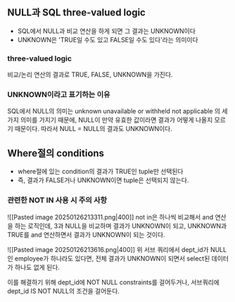 ## NULL과 SQL three-valued logic
- SQL에서 NULL과 비교 연산을 하게 되면 그 결과는 UNKNOWN이다
- UNKNOWN은 'TRUE일 수도 있고 FALSE일 수도 있다'라는 의미이다
### three-valued logic
비교/논리 연산의 결과로 TRUE, FALSE, UNKNOWN을 가진다.
### UNKNOWN이라고 표기하는 이유
SQL에서 NULL의 의미는 
unknown
unavailable or withheld
not applicable
의 세 가지 의미를 가지기 때문에, NULL이 만약 유효한 값이라면 결과가 어떻게 나올지 모르기 때문이다.
따라서 NULL = NULL의 결과도 UNKNOWN이다.

## Where절의 conditions
- where절에 있는 condition의 결과가 TRUE인 tuple만 선택된다
- 즉, 결과가 FALSE거나 UNKNOWN이면 tuple은 선택되지 않는다.
### 관련한 NOT IN 사용 시 주의 사항
![[Pasted image 20250126213311.png|400]]
not in은 하나씩 비교해서 and 연산을 하는 로직인데, 3과 NULL을 비교하며 결과가 UNKNOWN이 되고, UNKNOWN과 TRUE를 and 연산하면서 결과가 UNKNOWN이 되는 것이다.

![[Pasted image 20250126213616.png|400]]
위 서브 쿼리에서 dept_id가 NULL인 employee가 하나라도 있다면, 전체 결과가 UNKNOWN이 되면서 select된 데이터가 하나도 없게 된다.

이를 해결하기 위해 dept_id에 NOT NULL constraints를 걸어두거나, 서브쿼리에 dept_id IS NOT NULL의 조건을 걸어둔다.